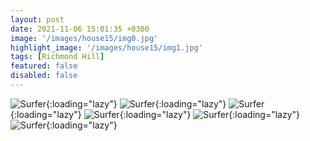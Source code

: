 ```yaml
---
layout: post
date: 2021-11-06 15:01:35 +0300
image: '/images/house15/img0.jpg'
highlight_image: '/images/house15/img1.jpg'
tags: [Richmond Hill]
featured: false
disabled: false
---
```


![Surfer]({{site.baseurl}}/images/house15/img3.jpg){:loading="lazy"}
![Surfer]({{site.baseurl}}/images/house15/img4.jpg){:loading="lazy"}
![Surfer]({{site.baseurl}}/images/house15/img5.jpg){:loading="lazy"}
![Surfer]({{site.baseurl}}/images/house15/img6.jpg){:loading="lazy"}
![Surfer]({{site.baseurl}}/images/house15/img7.jpg){:loading="lazy"}
![Surfer]({{site.baseurl}}/images/house15/img8.jpg){:loading="lazy"} 